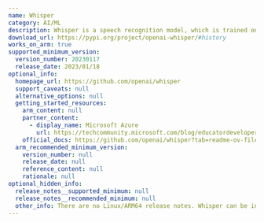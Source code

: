```yaml
---
name: Whisper
category: AI/ML
description: Whisper is a speech recognition model, which is trained on a large dataset of audio. Whisper can perform multilingual speech recognition/translation, and language identification.
download_url: https://pypi.org/project/openai-whisper/#history
works_on_arm: true
supported_minimum_version:
  version_number: 20230117
  release_date: 2023/01/18
optional_info:
  homepage_url: https://github.com/openai/whisper
  support_caveats: null
  alternative_options: null
  getting_started_resources:
    arm_content: null
    partner_content:
      - display_name: Microsoft Azure
        url: https://techcommunity.microsoft.com/blog/educatordeveloperblog/onnx-and-npu-acceleration-for-speech-on-arm/4278969
    official_docs: https://github.com/openai/whisper?tab=readme-ov-file#setup
  arm_recommended_minimum_version:
    version_number: null
    release_date: null
    reference_content: null
    rationale: null
optional_hidden_info:
  release_notes__supported_minimum: null
  release_notes__recommended_minimum: null
  other_info: There are no Linux/ARM64 release notes. Whisper can be installed via pip from the first version on pypi.
---
```

